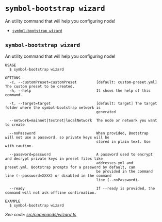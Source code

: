 `symbol-bootstrap wizard`
=========================

An utility command that will help you configuring node!

* [`symbol-bootstrap wizard`](#symbol-bootstrap-wizard)

## `symbol-bootstrap wizard`

An utility command that will help you configuring node!

```
USAGE
  $ symbol-bootstrap wizard

OPTIONS
  -c, --customPreset=customPreset         [default: custom-preset.yml] The custom preset to be created.
  -h, --help                              It shows the help of this command.

  -t, --target=target                     [default: target] The target folder where the symbol-bootstrap network is
                                          generated

  --network=mainnet|testnet|localNetwork  The node or network you want to create

  --noPassword                            When provided, Bootstrap will not use a password, so private keys will be
                                          stored in plain text. Use with caution.

  --password=password                     A password used to encrypt and decrypt private keys in preset files like
                                          addresses.yml and preset.yml. Bootstrap prompts for a password by default, can
                                          be provided in the command line (--password=XXXX) or disabled in the command
                                          line (--noPassword).

  --ready                                 If --ready is provided, the command will not ask offline confirmation.

EXAMPLE
  $ symbol-bootstrap wizard
```

_See code: [src/commands/wizard.ts](https://github.com/nemtech/symbol-bootstrap/blob/v1.1.2/src/commands/wizard.ts)_
